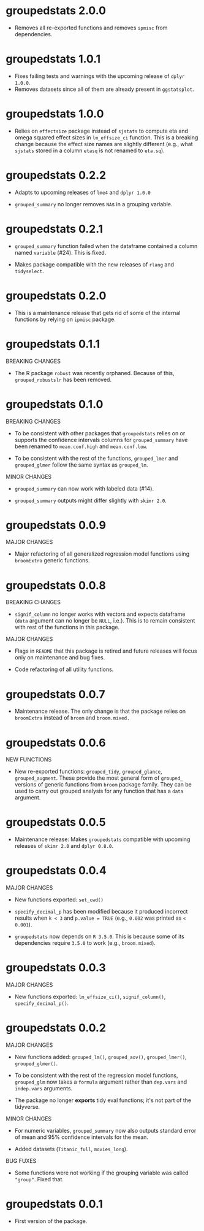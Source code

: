 # groupedstats 2.0.0

  - Removes all re-exported functions and removes `ipmisc` from dependencies.

# groupedstats 1.0.1

  - Fixes failing tests and warnings with the upcoming release of `dplyr 1.0.0`.
  - Removes datasets since all of them are already present in `ggstatsplot`.

# groupedstats 1.0.0

  - Relies on `effectsize` package instead of `sjstats` to compute eta and omega
    squared effect sizes in `lm_effsize_ci` function. This is a breaking change
    because the effect size names are slightly different (e.g., what `sjstats`
    stored in a column `etasq` is not renamed to `eta.sq`).

# groupedstats 0.2.2

  - Adapts to upcoming releases of `lme4` and `dplyr 1.0.0`
  
  - `grouped_summary` no longer removes `NA`s in a grouping variable.

# groupedstats 0.2.1

  - `grouped_summary` function failed when the dataframe contained a column
    named `variable` (#24). This is fixed.
  
  - Makes package compatible with the new releases of `rlang` and `tidyselect`.

# groupedstats 0.2.0

  - This is a maintenance release that gets rid of some of the internal
    functions by relying on `ipmisc` package.
 
# groupedstats 0.1.1

BREAKING CHANGES

  - The R package `robust` was recently orphaned. Because of this,
    `grouped_robustslr` has been removed.
 
# groupedstats 0.1.0

BREAKING CHANGES

  - To be consistent with other packages that `groupedstats` relies on or
    supports the confidence intervals columns for `grouped_summary` have been
    renamed to `mean.conf.high` and `mean.conf.low`.
  
  - To be consistent with the rest of the functions, `grouped_lmer` and
    `grouped_glmer` follow the same syntax as `grouped_lm`.

MINOR CHANGES

  - `grouped_summary` can now work with labeled data (#14).
  
  - `grouped_summary` outputs might differ slightly with `skimr 2.0`.

# groupedstats 0.0.9

MAJOR CHANGES

  - Major refactoring of all generalized regression model functions using
    `broomExtra` generic functions.

# groupedstats 0.0.8

BREAKING CHANGES

  - `signif_column` no longer works with vectors and expects dataframe (`data`
    argument can no longer be `NULL`, i.e.). This is to remain consistent with
    rest of the functions in this package.

MAJOR CHANGES

  - Flags in `README` that this package is retired and future releases will
    focus only on maintenance and bug fixes. 
  
  - Code refactoring of all utility functions.

# groupedstats 0.0.7

  - Maintenance release. The only change is that the package relies on
   `broomExtra` instead of `broom` and `broom.mixed.`

# groupedstats 0.0.6
 
NEW FUNCTIONS

  - New re-exported functions: `grouped_tidy`, `grouped_glance`,
    `grouped_augment`. These provide the most general form of `grouped_`
    versions of generic functions from `broom` package family. They can be used
    to carry out grouped analysis for any function that has a `data` argument.

# groupedstats 0.0.5

  - Maintenance release: Makes `groupedstats` compatible with upcoming releases
    of `skimr 2.0` and `dplyr 0.8.0`.

# groupedstats 0.0.4

MAJOR CHANGES

  - New functions exported: `set_cwd()`
  
  - `specify_decimal_p` has been modified because it produced incorrect results
    when `k < 3` and `p.value = TRUE` (e.g., `0.002` was printed as `< 0.001`).
  
  - `groupedstats` now depends on `R 3.5.0`. This is because some of its
    dependencies require `3.5.0` to work (e.g., `broom.mixed`).

# groupedstats 0.0.3

MAJOR CHANGES

  - New functions exported: `lm_effsize_ci()`, `signif_column()`,
  `specify_decimal_p()`.

# groupedstats 0.0.2

MAJOR CHANGES

  - New functions added: `grouped_lm()`, `grouped_aov()`, `grouped_lmer()`,
   `grouped_glmer()`.
  
  - To be consistent with the rest of the regression model functions,
    `grouped_glm` now takes a `formula` argument rather than `dep.vars` and
    `indep.vars` arguments.
  
  - The package no longer **exports** tidy eval functions; it's not part of the
    tidyverse.

MINOR CHANGES

  - For numeric variables, `grouped_summary` now also outputs standard error of
    mean and 95% confidence intervals for the mean.
  
  - Added datasets (`Titanic_full`, `movies_long`).
  
BUG FUXES

  - Some functions were not working if the grouping variable was called `"group"`. Fixed that.
  
# groupedstats 0.0.1

* First version of the package.
